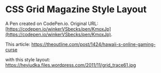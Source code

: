 # CSS Grid Magazine Style Layout

A Pen created on CodePen.io. Original URL: [https://codepen.io/winkerVSbecks/pen/KmoxJp](https://codepen.io/winkerVSbecks/pen/KmoxJp).

This article: https://theoutline.com/post/1424/hawaii-s-online-gaming-curse

with this style layout: https://heyjudka.files.wordpress.com/2011/11/grid_trace61.jpg